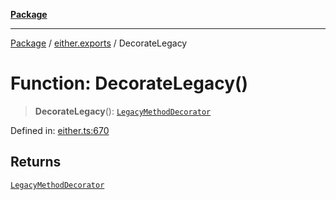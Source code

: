 [**Package**](../../README.md)

***

[Package](../../modules.md) / [either.exports](../README.md) / DecorateLegacy

# Function: DecorateLegacy()

> **DecorateLegacy**(): [`LegacyMethodDecorator`](../-internal-/type-aliases/LegacyMethodDecorator.md)

Defined in: [either.ts:670](https://github.com/AlexXanderGrib/monads-io/blob/d65e47796764202dffd7314b61c2ea9cedbb26e8/src/either.ts#L670)

## Returns

[`LegacyMethodDecorator`](../-internal-/type-aliases/LegacyMethodDecorator.md)
